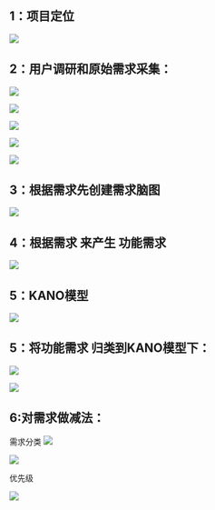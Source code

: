 
## 1：项目定位
![](assets/markdown-img-paste-20190408204523859.png)

## 2：用户调研和原始需求采集：
![](assets/markdown-img-paste-20190408204612140.png)



![](assets/markdown-img-paste-20190408204746361.png)


![](assets/markdown-img-paste-20190408204801248.png)


![](assets/markdown-img-paste-2019040820484012.png)


![](assets/markdown-img-paste-20190408204914242.png)

## 3：根据需求先创建需求脑图


![](assets/markdown-img-paste-20190408205415497.png)

## 4：根据需求 来产生 功能需求

![](assets/markdown-img-paste-2019040821022693.png)


## 5：KANO模型

![](assets/markdown-img-paste-20190408210537833.png)

## 5：将功能需求 归类到KANO模型下：

![](assets/markdown-img-paste-20190408210814211.png)

![](assets/markdown-img-paste-20190408211208347.png)

## 6:对需求做减法：

需求分类
![](assets/markdown-img-paste-20190408211253137.png)


![](assets/markdown-img-paste-20190408211602451.png)


优先级

![](assets/markdown-img-paste-20190408211720597.png)
